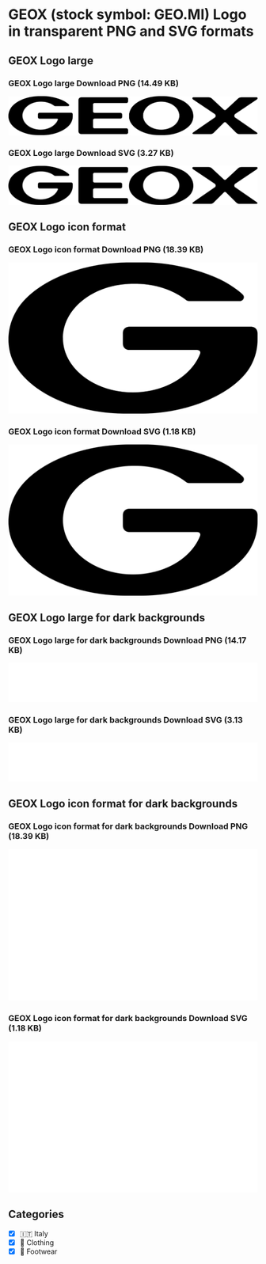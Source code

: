 # GEOX (stock symbol: GEO.MI) Logo in transparent PNG and SVG formats

## GEOX Logo large

### GEOX Logo large Download PNG (14.49 KB)

![GEOX Logo large Download PNG (14.49 KB)](/img/orig/GEO.MI_BIG-fade914b.png)

### GEOX Logo large Download SVG (3.27 KB)

![GEOX Logo large Download SVG (3.27 KB)](/img/orig/GEO.MI_BIG-5f8aa5aa.svg)

## GEOX Logo icon format

### GEOX Logo icon format Download PNG (18.39 KB)

![GEOX Logo icon format Download PNG (18.39 KB)](/img/orig/GEO.MI-a191b9e6.png)

### GEOX Logo icon format Download SVG (1.18 KB)

![GEOX Logo icon format Download SVG (1.18 KB)](/img/orig/GEO.MI-bf599881.svg)

## GEOX Logo large for dark backgrounds

### GEOX Logo large for dark backgrounds Download PNG (14.17 KB)

![GEOX Logo large for dark backgrounds Download PNG (14.17 KB)](/img/orig/GEO.MI_BIG.D-26b5f995.png)

### GEOX Logo large for dark backgrounds Download SVG (3.13 KB)

![GEOX Logo large for dark backgrounds Download SVG (3.13 KB)](/img/orig/GEO.MI_BIG.D-76526698.svg)

## GEOX Logo icon format for dark backgrounds

### GEOX Logo icon format for dark backgrounds Download PNG (18.39 KB)

![GEOX Logo icon format for dark backgrounds Download PNG (18.39 KB)](/img/orig/GEO.MI.D-7ea55bb2.png)

### GEOX Logo icon format for dark backgrounds Download SVG (1.18 KB)

![GEOX Logo icon format for dark backgrounds Download SVG (1.18 KB)](/img/orig/GEO.MI.D-3d143b6d.svg)



## Categories
- [x] 🇮🇹 Italy
- [x] 👚 Clothing
- [x] 👟 Footwear
